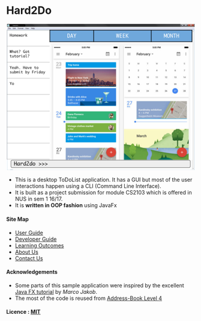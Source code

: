 
# Hard2Do

<img src="docs/images/Ui.png" width="600"><br>

* This is a desktop ToDoList application. It has a GUI but most of the user interactions happen using 
  a CLI (Command Line Interface).
* It is built as a project submission for module CS2103 which is offered in NUS in sem 1 16/17. 
* It is **written in OOP fashion** using JavaFx

  
#### Site Map
* [User Guide](docs/UserGuide.md) 
* [Developer Guide](docs/DeveloperGuide.md) 
* [Learning Outcomes](docs/LearningOutcomes.md) 
* [About Us](docs/AboutUs.md)
* [Contact Us](docs/ContactUs.md)


#### Acknowledgements

* Some parts of this sample application were inspired by the excellent 
  [Java FX tutorial](http://code.makery.ch/library/javafx-8-tutorial/) by *Marco Jakob*. 
* The most of the code is reused from 
  [Address-Book Level 4](https://github.com/se-edu/addressbook-level4)


#### Licence : [MIT](LICENSE)

